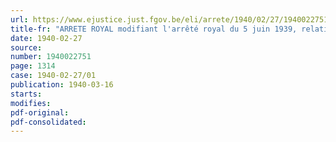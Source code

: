 ```yaml
---
url: https://www.ejustice.just.fgov.be/eli/arrete/1940/02/27/1940022751/justel
title-fr: "ARRETE ROYAL modifiant l'arrêté royal du 5 juin 1939, relatif à l'importation du pétrole brut, de ses dérivés et résidus et de leurs substituants"
date: 1940-02-27
source:
number: 1940022751
page: 1314
case: 1940-02-27/01
publication: 1940-03-16
starts:
modifies:
pdf-original:
pdf-consolidated:
---
```


